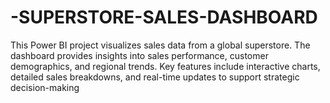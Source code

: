 # -SUPERSTORE-SALES-DASHBOARD
This Power BI project visualizes sales data from a global superstore. The dashboard provides insights into sales performance, customer demographics, and regional trends. Key features include interactive charts, detailed sales breakdowns, and real-time updates to support strategic decision-making
